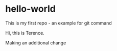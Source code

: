 # hello-world
This is my first repo - an example for git command

Hi, this is Terence.

Making an additional change
